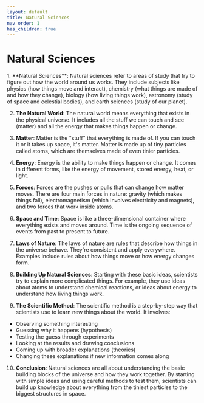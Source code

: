 ```yaml
---
layout: default
title: Natural Sciences
nav_order: 1
has_children: true
---
```


# **Natural Sciences**

<p>
1. **Natural Sciences**: Natural sciences refer to areas of study that try to figure out how the world around us works. They include subjects like physics (how things move and interact), chemistry (what things are made of and how they change), biology (how living things work), astronomy (study of space and celestial bodies), and earth sciences (study of our planet).
</p>

2. **The Natural World**: The natural world means everything that exists in the physical universe. It includes all the stuff we can touch and see (matter) and all the energy that makes things happen or change.

3. **Matter**: Matter is the "stuff" that everything is made of. If you can touch it or it takes up space, it's matter. Matter is made up of tiny particles called atoms, which are themselves made of even tinier particles.

4. **Energy**: Energy is the ability to make things happen or change. It comes in different forms, like the energy of movement, stored energy, heat, or light.

5. **Forces**: Forces are the pushes or pulls that can change how matter moves. There are four main forces in nature: gravity (which makes things fall), electromagnetism (which involves electricity and magnets), and two forces that work inside atoms.

6. **Space and Time**: Space is like a three-dimensional container where everything exists and moves around. Time is the ongoing sequence of events from past to present to future.

7. **Laws of Nature**: The laws of nature are rules that describe how things in the universe behave. They're consistent and apply everywhere. Examples include rules about how things move or how energy changes form.

8. **Building Up Natural Sciences**: Starting with these basic ideas, scientists try to explain more complicated things. For example, they use ideas about atoms to understand chemical reactions, or ideas about energy to understand how living things work.

9. **The Scientific Method**: The scientific method is a step-by-step way that scientists use to learn new things about the world. It involves:
* Observing something interesting
* Guessing why it happens (hypothesis)
* Testing the guess through experiments
* Looking at the results and drawing conclusions
* Coming up with broader explanations (theories)
* Changing these explanations if new information comes along

10. **Conclusion**: Natural sciences are all about understanding the basic building blocks of the universe and how they work together. By starting with simple ideas and using careful methods to test them, scientists can build up knowledge about everything from the tiniest particles to the biggest structures in space.
